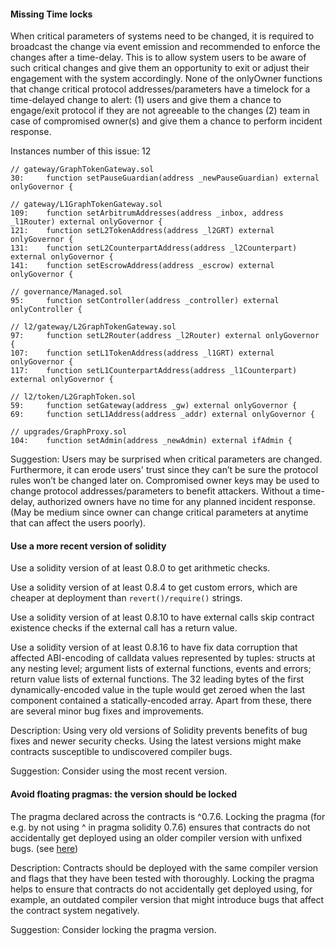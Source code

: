 #### Missing Time locks

When critical parameters of systems need to be changed, it is required to broadcast the change via event emission and recommended to enforce the changes after a time-delay. This is to allow system users to be aware of such critical changes and give them an opportunity to exit or adjust their engagement with the system accordingly. None of the onlyOwner functions that change critical protocol addresses/parameters have a timelock for a time-delayed change to alert: (1) users and give them a chance to engage/exit protocol if they are not agreeable to the changes (2) team in case of compromised owner(s) and give them a chance to perform incident response.

Instances number of this issue: 12
```solidity
// gateway/GraphTokenGateway.sol
30:     function setPauseGuardian(address _newPauseGuardian) external onlyGovernor {

// gateway/L1GraphTokenGateway.sol
109:    function setArbitrumAddresses(address _inbox, address _l1Router) external onlyGovernor {
121:    function setL2TokenAddress(address _l2GRT) external onlyGovernor {
131:    function setL2CounterpartAddress(address _l2Counterpart) external onlyGovernor {
141:    function setEscrowAddress(address _escrow) external onlyGovernor {

// governance/Managed.sol
95:     function setController(address _controller) external onlyController {

// l2/gateway/L2GraphTokenGateway.sol
97:     function setL2Router(address _l2Router) external onlyGovernor {
107:    function setL1TokenAddress(address _l1GRT) external onlyGovernor {
117:    function setL1CounterpartAddress(address _l1Counterpart) external onlyGovernor {

// l2/token/L2GraphToken.sol
59:     function setGateway(address _gw) external onlyGovernor {
69:     function setL1Address(address _addr) external onlyGovernor {

// upgrades/GraphProxy.sol
104:    function setAdmin(address _newAdmin) external ifAdmin {
``` 

Suggestion: 
Users may be surprised when critical parameters are changed. Furthermore, it can erode users' trust since they can’t be sure the protocol rules won’t be changed later on. Compromised owner keys may be used to change protocol addresses/parameters to benefit attackers. Without a time-delay, authorized owners have no time for any planned incident response. (May be medium since owner can change critical parameters at anytime that can affect the users poorly).



#### Use a more recent version of solidity

Use a solidity version of at least 0.8.0 to get arithmetic checks.

Use a solidity version of at least 0.8.4 to get custom errors, which are cheaper at deployment than `revert()/require()` strings.

Use a solidity version of at least 0.8.10 to have external calls skip contract existence checks if the external call has a return value.

Use a solidity version of at least 0.8.16 to have fix data corruption that affected ABI-encoding of calldata values represented by tuples: structs at any nesting level; argument lists of external functions, events and errors; return value lists of external functions. The 32 leading bytes of the first dynamically-encoded value in the tuple would get zeroed when the last component contained a statically-encoded array.
Apart from these, there are several minor bug fixes and improvements.


Description: Using very old versions of Solidity prevents benefits of bug fixes and newer security checks. Using the latest versions might make contracts susceptible to undiscovered compiler bugs.

Suggestion: Consider using the most recent version.


#### Avoid floating pragmas: the version should be locked

The pragma declared across the contracts is ^0.7.6. Locking the pragma (for e.g. by not using ^ in pragma solidity 0.7.6) ensures that contracts do not accidentally get deployed using an older compiler version with unfixed bugs. (see [here](https://swcregistry.io/docs/SWC-103))

Description: Contracts should be deployed with the same compiler version and flags that they have been tested with thoroughly. Locking the pragma helps to ensure that contracts do not accidentally get deployed using, for example, an outdated compiler version that might introduce bugs that affect the contract system negatively.

Suggestion: Consider locking the pragma version.


